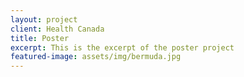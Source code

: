 ```yaml
---
layout: project
client: Health Canada
title: Poster
excerpt: This is the excerpt of the poster project
featured-image: assets/img/bermuda.jpg
---
```

